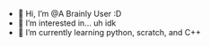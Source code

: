 - 👋 Hi, I’m @A Brainly User :D
- 👀 I’m interested in... uh idk
- 🌱 I’m currently learning python, scratch, and C++

<!---
TimothySuharli/TimothySuharli is a ✨ special ✨ repository because its `README.md` (this file) appears on your GitHub profile.
You can click the Preview link to take a look at your changes.
--->
